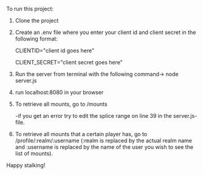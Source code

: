 To run this project:

1. Clone the project
2. Create an .env file where you enter your client id and client secret in the following format: 

    CLIENTID="client id goes here"
  
    CLIENT_SECRET="client secret goes here"
      
3. Run the server from terminal with the following command-> node server.js

4. run localhost:8080 in your browser

5. To retrieve all mounts, go to /mounts

    -if you get an error try to edit the splice range on line 39 in the server.js-file. 

6. To retrieve all mounts that a certain player has, go to /profile/:realm/:username
(:realm is replaced by the actual realm name and :username is replaced by the name of the user you wish to see the list of mounts).

Happy stalking!
